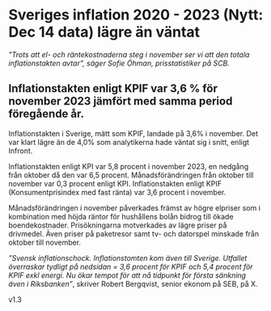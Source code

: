 # Sveriges inflation 2020 - 2023 (Nytt: Dec 14 data) lägre än väntat

<i>"Trots att el- och räntekostnaderna steg i november ser vi att den totala inflationstakten avtar", säger Sofie Öhman, prisstatistiker på SCB.</i>

## Inflationstakten enligt KPIF var 3,6 % för november 2023 jämfört med samma period föregående år. 
Inflationstakten i Sverige, mätt som KPIF, landade på 3,6% i november. Det var klart lägre än de 4,0% som analytikerna hade väntat sig i snitt, enligt Infront. 

Inflationstakten enligt KPI var 5,8 procent i november 2023, en nedgång från oktober då den var 6,5 procent. Månadsförändringen från oktober till november var 0,3 procent enligt KPI. Inflationstakten enligt KPIF (Konsumentprisindex med fast ränta) var 3,6 procent i november.


Månadsförändringen i november påverkades främst av högre elpriser som i kombination med höjda räntor för hushållens bolån bidrog till ökade boendekostnader.
Prisökningarna motverkades av lägre priser på drivmedel. Även priser på paketresor samt tv- och datorspel minskade från oktober till november.

<i>”Svensk inflationschock. Inflationstomten kom även till Sverige. Utfallet överraskar tydligt på nedsidan = 3,6 procent för KPIF och 5,4 procent för KPIF exkl energi. Nu ökar tempot för att nå tidpunkt för första sänkning även i Riksbanken”</i>, skriver Robert Bergqvist, senior ekonom på SEB, på X. 




v1.3
